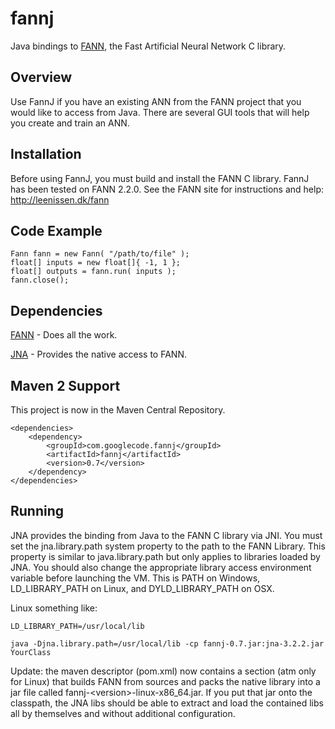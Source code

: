 # fannj

Java bindings to [FANN](http://leenissen.dk/fann), the Fast Artificial Neural Network C library.

## Overview
Use FannJ if you have an existing ANN from the FANN project that you would like to access from Java. There are several GUI tools that will help you create and train an ANN.

## Installation
Before using FannJ, you must build and install the FANN C library. FannJ has been tested on FANN 2.2.0. See the FANN site for instructions and help: http://leenissen.dk/fann

## Code Example
    Fann fann = new Fann( "/path/to/file" );
    float[] inputs = new float[]{ -1, 1 };
    float[] outputs = fann.run( inputs );
    fann.close();
  
## Dependencies
[FANN](http://leenissen.dk/fann) - Does all the work.

[JNA](https://github.com/twall/jna) - Provides the native access to FANN.
   
## Maven 2 Support
This project is now in the Maven Central Repository.

    <dependencies>
        <dependency>
            <groupId>com.googlecode.fannj</groupId>
            <artifactId>fannj</artifactId>
            <version>0.7</version>
        </dependency>
    </dependencies>

## Running
JNA provides the binding from Java to the FANN C library via JNI. You must set the jna.library.path system property to the path to the FANN Library. This property is similar to java.library.path but only applies to libraries loaded by JNA. You should also change the appropriate library access environment variable before launching the VM. This is PATH on Windows, LD\_LIBRARY\_PATH on Linux, and DYLD\_LIBRARY\_PATH on OSX.

Linux something like:
    
    LD_LIBRARY_PATH=/usr/local/lib

    java -Djna.library.path=/usr/local/lib -cp fannj-0.7.jar:jna-3.2.2.jar YourClass

Update: the maven descriptor (pom.xml) now contains a section (atm only for Linux) that builds FANN from sources and packs the native library into a jar file called fannj-&lt;version&gt;-linux-x86_64.jar. If you put that jar onto the classpath, the JNA libs should be able to extract and load the contained libs all by themselves and without additional configuration.
